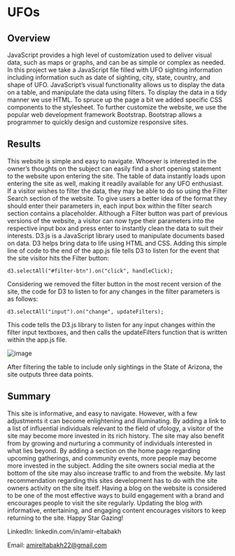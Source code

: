 # UFOs

## Overview
JavaScript provides a high level of customization used to deliver visual data, such as maps or graphs, and can be as simple or complex as needed. In this project we take a JavaScript file filled with UFO sighting information including information such as date of sighting, city, state, country, and shape of UFO. JavaScript’s visual functionality allows us to display the data on a table, and manipulate the data using filters. To display the data in a tidy manner we use HTML. To spruce up the page a bit we added specific CSS components to the stylesheet. To further customize the website, we use the popular web development framework Bootstrap. Bootstrap allows a programmer to quickly design and customize responsive sites.

## Results
This website is simple and easy to navigate. Whoever is interested in the owner’s thoughts on the subject can easily find a short opening statement to the website upon entering the site. The table of data instantly loads upon entering the site as well, making it readily available for any UFO enthusiast. If a visitor wishes to filter the data, they may be able to do so using the Filter Search section of the website. To give users a better idea of the format they should enter their parameters in, each input box within the filter search section contains a placeholder.
Although a Filter button was part of previous versions of the website, a visitor can now type their parameters into the respective input box and press enter to instantly clean the data to suit their interests. D3.js is a JavaScript library used to manipulate documents based on data. D3 helps bring data to life using HTML and CSS. Adding this simple line of code to the end of the app.js file tells D3 to listen for the event that the site visitor hits the Filter button:
```
d3.selectAll("#filter-btn").on("click", handleClick);
```
Considering we removed the filter button in the most recent version of the site, the code for D3 to listen to for any changes in the filter parameters is as follows:
```
d3.selectAll("input").on("change", updateFilters);
```

This code tells the D3.js library to listen for any input changes within the filter input textboxes, and then calls the updateFilters function that is written within the app.js file.

![image](https://user-images.githubusercontent.com/68082808/95022095-087e4300-0643-11eb-8adc-5e3776f68109.png)
 
After filtering the table to include only sightings in the State of Arizona, the site outputs three data points. 

## Summary

This site is informative, and easy to navigate. However, with a few adjustments it can become enlightening and illuminating. By adding a link to a list of influential individuals relevant to the field of ufology, a visitor of the site may become more invested in its rich history. The site may also benefit from by growing and nurturing a community of individuals interested in what lies beyond. By adding a section on the home page regarding upcoming gatherings, and community events, more people may become more invested in the subject. Adding the site owners social media at the bottom of the site may also increase traffic to and from the website. My last recommendation regarding this sites development has to do with the site owners activity on the site itself. Having a blog on the website is considered to be one of the most effective ways to build engagement with a brand and encourages people to visit the site regularly. Updating the blog with informative, entertaining, and engaging content encourages visitors to keep returning to the site.
Happy Star Gazing!

LinkedIn: linkedin.com/in/amir-eltabakh

Email: amireltabakh22@gmail.com
